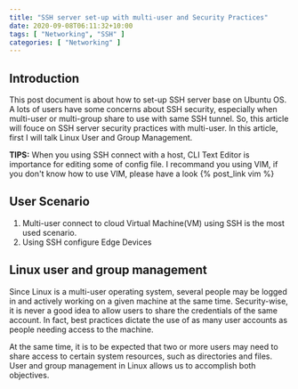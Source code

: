 ```yaml
---
title: "SSH server set-up with multi-user and Security Practices"
date: 2020-09-08T06:11:32+10:00
tags: [ "Networking", "SSH" ]
categories: [ "Networking" ]
---
```

## Introduction
This post document is about how to set-up SSH server base on Ubuntu OS. A lots of users have some concerns about SSH security, especially when multi-user or multi-group share to use with same SSH tunnel. So, this article will fouce on SSH server security practices with multi-user. In this article, first I will talk Linux User and Group Management.

**TIPS:**
When you using SSH connect with a host, CLI Text Editor is importance for editing some of config file. I recommand you using VIM, if you don't know how to use VIM, please have a look {% post_link vim %}

## User Scenario
1. Multi-user connect to cloud Virtual Machine(VM) using SSH is the most used scenario.
2. Using SSH configure Edge Devices 

## Linux user and group management
Since Linux is a multi-user operating system, several people may be logged in and actively working on a given machine at the same time. Security-wise, it is never a good idea to allow users to share the credentials of the same account. In fact, best practices dictate the use of as many user accounts as people needing access to the machine.

At the same time, it is to be expected that two or more users may need to share access to certain system resources, such as directories and files. User and group management in Linux allows us to accomplish both objectives.

